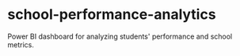 # school-performance-analytics
Power BI dashboard for analyzing students' performance and school metrics.

